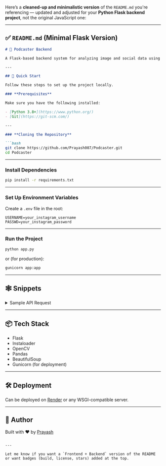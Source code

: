 Here’s a **cleaned-up and minimalistic version** of the `README.md` you're referencing — updated and adjusted for your **Python Flask backend project**, not the original JavaScript one:

---

## ✅ `README.md` (Minimal Flask Version)

````markdown
# 📡 Podcaster Backend

A Flask-based backend system for analyzing image and social data using Python tools like OpenCV, Instaloader, and Pandas.

---

## 🤸 Quick Start

Follow these steps to set up the project locally.

### **Prerequisites**

Make sure you have the following installed:

- [Python 3.8+](https://www.python.org/)
- [Git](https://git-scm.com/)

---

### **Cloning the Repository**

```bash
git clone https://github.com/Prayash007/Podcaster.git
cd Podcaster
````

---

### **Install Dependencies**

```bash
pip install -r requirements.txt
```

---

### **Set Up Environment Variables**

Create a `.env` file in the root:

```env
USERNAME=your_instagram_username
PASSWD=your_instagram_password
```

---

### **Run the Project**

```bash
python app.py
```

or (for production):

```bash
gunicorn app:app
```

---

## 🕸️ Snippets

<details>
<summary>Sample API Request</summary>

```bash
curl -X POST http://localhost:5000/predict \
     -H "Content-Type: application/json" \
     -d '{"username": "exampleuser"}'
```

</details>

---

## 📦 Tech Stack

* Flask
* Instaloader
* OpenCV
* Pandas
* BeautifulSoup
* Gunicorn (for deployment)

---

## 🛠️ Deployment

Can be deployed on [Render](https://render.com/) or any WSGI-compatible server.

---

## 🧠 Author

Built with ❤️ by [Prayash](https://github.com/Prayash007)

```

---

Let me know if you want a `Frontend + Backend` version of the README or want badges (build, license, stars) added at the top.
```
